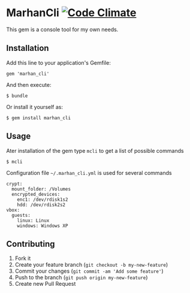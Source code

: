 # MarhanCli [![Code Climate](https://codeclimate.com/badge.png)](https://codeclimate.com/github/marhan/marhan_cli)

This gem is a console tool for my own needs.

## Installation

Add this line to your application's Gemfile:

    gem 'marhan_cli'

And then execute:

    $ bundle

Or install it yourself as:

    $ gem install marhan_cli

## Usage

Ater installation of the gem type `mcli` to get a list of possible commands

    $ mcli

Configuration file `~/.marhan_cli.yml` is used for several commands

    crypt:
      mount_folder: /Volumes
      encrypted_devices:
        enc1: /dev/rdisk1s2
        hdd: /dev/rdisk2s2
    vbox:
      guests:
        linux: Linux
        windows: Windows XP

## Contributing

1. Fork it
2. Create your feature branch (`git checkout -b my-new-feature`)
3. Commit your changes (`git commit -am 'Add some feature'`)
4. Push to the branch (`git push origin my-new-feature`)
5. Create new Pull Request
